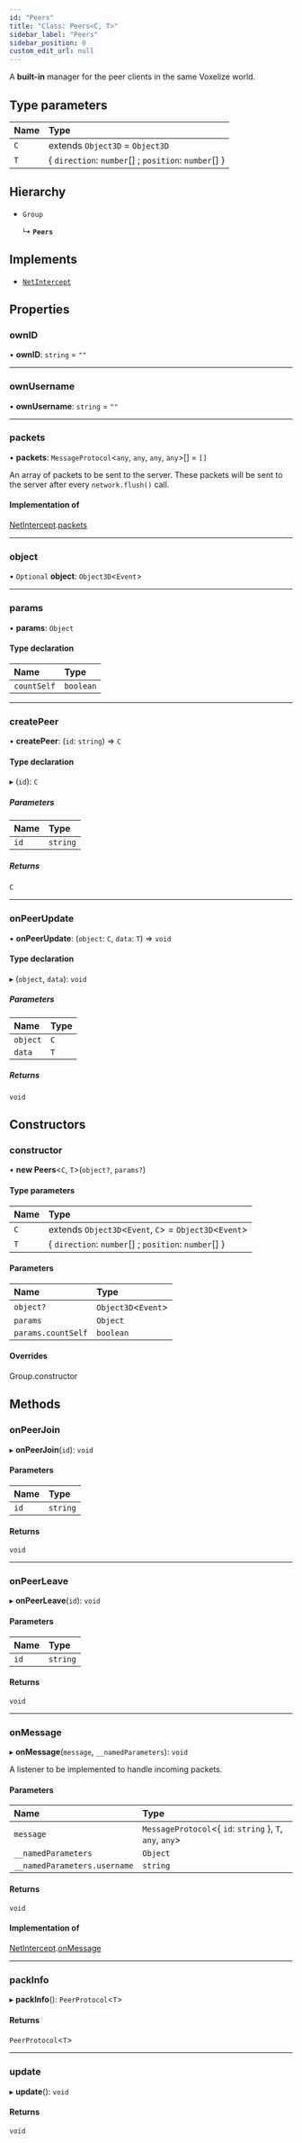 ```yaml
---
id: "Peers"
title: "Class: Peers<C, T>"
sidebar_label: "Peers"
sidebar_position: 0
custom_edit_url: null
---
```


A **built-in** manager for the peer clients in the same Voxelize world.

## Type parameters

| Name | Type |
| :------ | :------ |
| `C` | extends `Object3D` = `Object3D` |
| `T` | { `direction`: `number`[] ; `position`: `number`[]  } |

## Hierarchy

- `Group`

  ↳ **`Peers`**

## Implements

- [`NetIntercept`](../interfaces/NetIntercept.md)

## Properties

### ownID

• **ownID**: `string` = `""`

___

### ownUsername

• **ownUsername**: `string` = `""`

___

### packets

• **packets**: `MessageProtocol`<`any`, `any`, `any`, `any`\>[] = `[]`

An array of packets to be sent to the server. These packets will be
sent to the server after every `network.flush()` call.

#### Implementation of

[NetIntercept](../interfaces/NetIntercept.md).[packets](../interfaces/NetIntercept.md#packets-198)

___

### object

• `Optional` **object**: `Object3D`<`Event`\>

___

### params

• **params**: `Object`

#### Type declaration

| Name | Type |
| :------ | :------ |
| `countSelf` | `boolean` |

___

### createPeer

• **createPeer**: (`id`: `string`) => `C`

#### Type declaration

▸ (`id`): `C`

##### Parameters

| Name | Type |
| :------ | :------ |
| `id` | `string` |

##### Returns

`C`

___

### onPeerUpdate

• **onPeerUpdate**: (`object`: `C`, `data`: `T`) => `void`

#### Type declaration

▸ (`object`, `data`): `void`

##### Parameters

| Name | Type |
| :------ | :------ |
| `object` | `C` |
| `data` | `T` |

##### Returns

`void`

## Constructors

### constructor

• **new Peers**<`C`, `T`\>(`object?`, `params?`)

#### Type parameters

| Name | Type |
| :------ | :------ |
| `C` | extends `Object3D`<`Event`, `C`\> = `Object3D`<`Event`\> |
| `T` | { `direction`: `number`[] ; `position`: `number`[]  } |

#### Parameters

| Name | Type |
| :------ | :------ |
| `object?` | `Object3D`<`Event`\> |
| `params` | `Object` |
| `params.countSelf` | `boolean` |

#### Overrides

Group.constructor

## Methods

### onPeerJoin

▸ **onPeerJoin**(`id`): `void`

#### Parameters

| Name | Type |
| :------ | :------ |
| `id` | `string` |

#### Returns

`void`

___

### onPeerLeave

▸ **onPeerLeave**(`id`): `void`

#### Parameters

| Name | Type |
| :------ | :------ |
| `id` | `string` |

#### Returns

`void`

___

### onMessage

▸ **onMessage**(`message`, `__namedParameters`): `void`

A listener to be implemented to handle incoming packets.

#### Parameters

| Name | Type |
| :------ | :------ |
| `message` | `MessageProtocol`<{ `id`: `string`  }, `T`, `any`, `any`\> |
| `__namedParameters` | `Object` |
| `__namedParameters.username` | `string` |

#### Returns

`void`

#### Implementation of

[NetIntercept](../interfaces/NetIntercept.md).[onMessage](../interfaces/NetIntercept.md#onmessage-198)

___

### packInfo

▸ **packInfo**(): `PeerProtocol`<`T`\>

#### Returns

`PeerProtocol`<`T`\>

___

### update

▸ **update**(): `void`

#### Returns

`void`
